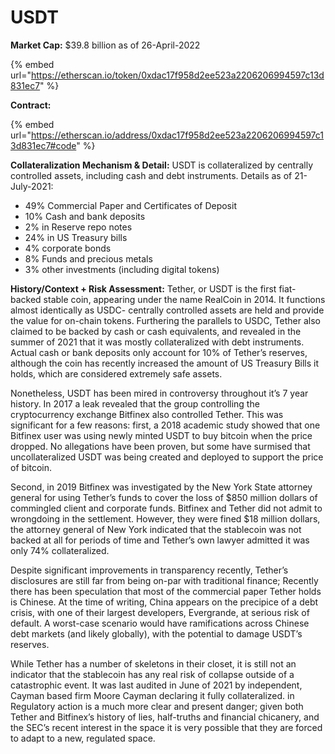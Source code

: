 # USDT

**Market Cap:** $39.8 billion as of 26-April-2022

{% embed url="https://etherscan.io/token/0xdac17f958d2ee523a2206206994597c13d831ec7" %}

**Contract:**&#x20;

{% embed url="https://etherscan.io/address/0xdac17f958d2ee523a2206206994597c13d831ec7#code" %}

**Collateralization Mechanism & Detail:** USDT is collateralized by centrally controlled assets, including cash and debt instruments. Details as of 21-July-2021:&#x20;

* 49% Commercial Paper and Certificates of Deposit&#x20;
* 10% Cash and bank deposits&#x20;
* 2% in Reserve repo notes&#x20;
* 24% in US Treasury bills&#x20;
* 4% corporate bonds&#x20;
* 8% Funds and precious metals&#x20;
* 3% other investments (including digital tokens)

**History/Context + Risk Assessment:** Tether, or USDT is the first fiat-backed stable coin, appearing under the name RealCoin in 2014. It functions almost identically as USDC- centrally controlled assets are held and provide the value for on-chain tokens. Furthering the parallels to USDC, Tether also claimed to be backed by cash or cash equivalents, and revealed in the summer of 2021 that it was mostly collateralized with debt instruments. Actual cash or bank deposits only account for 10% of Tether’s reserves, although the coin has recently increased the amount of US Treasury Bills it holds, which are considered extremely safe assets.&#x20;

Nonetheless, USDT has been mired in controversy throughout it’s 7 year history. In 2017 a leak revealed that the group controlling the cryptocurrency exchange Bitfinex also controlled Tether. This was significant for a few reasons: first, a 2018 academic study showed that one Bitfinex user was using newly minted USDT to buy bitcoin when the price dropped. No allegations have been proven, but some have surmised that uncollateralized USDT was being created and deployed to support the price of bitcoin.&#x20;

Second, in 2019 Bitfinex was investigated by the New York State attorney general for using Tether’s funds to cover the loss of $850 million dollars of commingled client and corporate funds. Bitfinex and Tether did not admit to wrongdoing in the settlement. However, they were fined $18 million dollars, the attorney general of New York indicated that the stablecoin was not backed at all for periods of time and Tether’s own lawyer admitted it was only 74% collateralized.&#x20;

Despite significant improvements in transparency recently, Tether’s disclosures are still far from being on-par with traditional finance; Recently there has been speculation that most of the commercial paper Tether holds is Chinese. At the time of writing, China appears on the precipice of a debt crisis, with one of their largest developers, Evergrande, at serious risk of default. A worst-case scenario would have ramifications across Chinese debt markets (and likely globally), with the potential to damage USDT’s reserves.&#x20;

While Tether has a number of skeletons in their closet, it is still not an indicator that the stablecoin has any real risk of collapse outside of a catastrophic event. It was last audited in June of 2021 by independent, Cayman based firm Moore Cayman declaring it fully collateralized. in Regulatory action is a much more clear and present danger; given both Tether and Bitfinex’s history of lies, half-truths and financial chicanery, and the SEC’s recent interest in the space it is very possible that they are forced to adapt to a new, regulated space.
